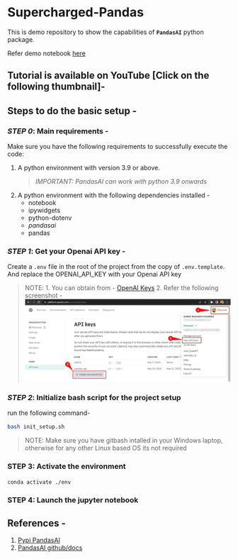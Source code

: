 # Supercharged-Pandas

This is demo repository to show the capabilities of **`PandasAI`** python package.

Refer demo notebook [here](notebooks/demo.ipynb)

## Tutorial is available on YouTube [Click on the following thumbnail]-



## Steps to do the basic setup -

### *STEP 0*: Main requirements -

Make sure you have the following requirements to successfully execute the code:

1. A python environment with version 3.9 or above.
    > *IMPORTANT: PandasAI can work with python 3.9 onwards*
2. A python environment with the following dependencies installed -
    - notebook
    - ipywidgets
    - python-dotenv
    - *pandasai*
    - pandas

### *STEP 1*: Get your Openai API key -

Create a `.env` file in the root of the project from the copy of `.env.template`.
And replace the OPENAI_API_KEY with your Openai API key

> NOTE: 1. You can obtain from - [OpenAI Keys](https://platform.openai.com/account/api-keys) 2. Refer the following screenshot - ![screenshot](images/ss-openai-api-key.png)

### *STEP 2*: Initialize bash script for the project setup

run the following command-

```bash
bash init_setup.sh
```

> NOTE: Make sure you have gitbash intalled in your Windows laptop, otherwise for any other Linux based OS its not required

### STEP 3: Activate the environment

```bash
conda activate ./env
```

### STEP 4: Launch the jupyter notebook


## References -

1. [Pypi PandasAI](https://pypi.org/project/pandasai/)
2. [PandasAI github/docs](https://github.com/gventuri/pandas-ai)
